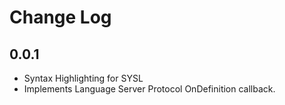 # Change Log

## 0.0.1
- Syntax Highlighting for SYSL
- Implements Language Server Protocol OnDefinition callback.